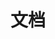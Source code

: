 ---
title: 文档
description: 查看和风天气最新的开发文档，了解如何快速的使用API或SDK获取天气服务。
layout: docs
image: /assets/images/hp-feat-devtools.png
url: /docs/
redirect_from: /docs/sdk/
ref: docs-home
---